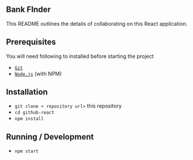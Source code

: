 ## Bank FInder

This README outlines the details of collaborating on this React application.

## Prerequisites

You will need following to installed before starting the project

- [`Git`](https://git-scm.com/)
- [`Node.js`](https://nodejs.org) (with NPM)

## Installation

- `git clone < repository url>` this repository
- `cd github-react`
- `npm install`

## Running / Development

- `npm start`
